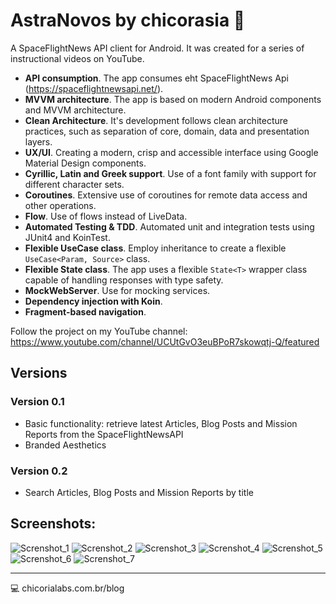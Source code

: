 # AstraNovos by chicorasia :rocket:

A SpaceFlightNews API client for Android. It was created for a series of instructional videos on YouTube. 

- **API consumption**. The app consumes eht SpaceFlightNews Api (https://spaceflightnewsapi.net/).
- **MVVM architecture**. The app is based on modern Android components and MVVM architecture.
- **Clean Architecture**. It's development follows clean architecture practices, such as separation of core, domain, data and presentation layers.
- **UX/UI**. Creating a modern, crisp and accessible interface using Google Material Design components.
- **Cyrillic, Latin and Greek support**. Use of a font family with support for different character sets.
- **Coroutines**. Extensive use of coroutines for remote data access and other operations.
- **Flow**. Use of flows instead of LiveData.
- **Automated Testing & TDD**. Automated unit and integration tests using JUnit4 and KoinTest.
- **Flexible UseCase class**. Employ inheritance to create a flexible `UseCase<Param, Source>` class.
- **Flexible State class**. The app uses a flexible `State<T>` wrapper class capable of handling responses with type safety.
- **MockWebServer**. Use for mocking services.
- **Dependency injection with Koin**.
- **Fragment-based navigation**.

Follow the project on my YouTube channel: https://www.youtube.com/channel/UCUtGvO3euBPoR7skowqtj-Q/featured

## Versions
### Version 0.1
- Basic functionality: retrieve latest Articles, Blog Posts and Mission Reports from the SpaceFlightNewsAPI
- Branded Aesthetics

### Version 0.2
- Search Articles, Blog Posts and Mission Reports by title

## Screenshots:

![Screnshot_1](Screenshot_1.png)
![Screnshot_2](Screenshot_2.png)
![Screnshot_3](Screenshot_3.png)
![Screnshot_4](Screenshot_4.png)
![Screnshot_5](Screenshot_5.png)
![Screnshot_6](Screenshot_6.png)
![Screnshot_7](Screenshot_7.png)

****
:computer: chicorialabs.com.br/blog
